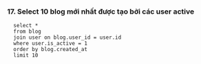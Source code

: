 ### 17. Select 10 blog mới nhất được tạo bởi các user active
```mysql
  select *
  from blog
  join user on blog.user_id = user.id
  where user.is_active = 1
  order by blog.created_at
  limit 10
```
